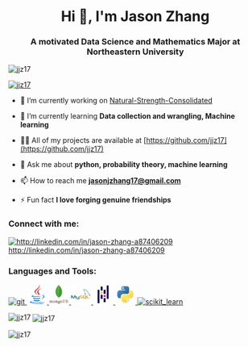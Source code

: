 <h1 align="center">Hi 👋, I'm Jason Zhang</h1>
<h3 align="center">A motivated Data Science and Mathematics Major at Northeastern University</h3>

<p align="left"> <img src="https://komarev.com/ghpvc/?username=jjz17&label=Profile%20views&color=0e75b6&style=flat" alt="jjz17" /> </p>

<p align="left"> <a href="https://github.com/ryo-ma/github-profile-trophy"><img src="https://github-profile-trophy.vercel.app/?username=jjz17" alt="jjz17" /></a> </p>

- 🔭 I’m currently working on [Natural-Strength-Consolidated](https://github.com/jjz17/Natural-Strength-Consolidated)

- 🌱 I’m currently learning **Data collection and wrangling, Machine learning**

- 👨‍💻 All of my projects are available at [https://github.com/jjz17](https://github.com/jjz17)

- 💬 Ask me about **python, probability theory, machine learning**

- 📫 How to reach me **jasonjzhang17@gmail.com**

- ⚡ Fun fact **I love forging genuine friendships**

<h3 align="left">Connect with me:</h3>
<p align="left">
<a href="https://www.linkedin.com/in/jason-zhang-a87406209/" target="blank"><img align="center" src="https://raw.githubusercontent.com/rahuldkjain/github-profile-readme-generator/master/src/images/icons/Social/linked-in-alt.svg" alt="http://linkedin.com/in/jason-zhang-a87406209 http://linkedin.com/in/jason-zhang-a87406209" height="30" width="40" /></a>
</p>

<h3 align="left">Languages and Tools:</h3>
<p align="left"> <a href="https://git-scm.com/" target="_blank" rel="noreferrer"> <img src="https://www.vectorlogo.zone/logos/git-scm/git-scm-icon.svg" alt="git" width="40" height="40"/> </a> <a href="https://www.java.com" target="_blank" rel="noreferrer"> <img src="https://raw.githubusercontent.com/devicons/devicon/master/icons/java/java-original.svg" alt="java" width="40" height="40"/> </a> <a href="https://www.mongodb.com/" target="_blank" rel="noreferrer"> <img src="https://raw.githubusercontent.com/devicons/devicon/master/icons/mongodb/mongodb-original-wordmark.svg" alt="mongodb" width="40" height="40"/> </a> <a href="https://www.mysql.com/" target="_blank" rel="noreferrer"> <img src="https://raw.githubusercontent.com/devicons/devicon/master/icons/mysql/mysql-original-wordmark.svg" alt="mysql" width="40" height="40"/> </a> <a href="https://pandas.pydata.org/" target="_blank" rel="noreferrer"> <img src="https://raw.githubusercontent.com/devicons/devicon/2ae2a900d2f041da66e950e4d48052658d850630/icons/pandas/pandas-original.svg" alt="pandas" width="40" height="40"/> </a> <a href="https://www.python.org" target="_blank" rel="noreferrer"> <img src="https://raw.githubusercontent.com/devicons/devicon/master/icons/python/python-original.svg" alt="python" width="40" height="40"/> </a> <a href="https://scikit-learn.org/" target="_blank" rel="noreferrer"> <img src="https://upload.wikimedia.org/wikipedia/commons/0/05/Scikit_learn_logo_small.svg" alt="scikit_learn" width="40" height="40"/> </a> </p>

<p><img align="left" src="https://github-readme-stats.vercel.app/api/top-langs?username=jjz17&show_icons=true&locale=en&layout=compact" alt="jjz17" /></p>

<p>&nbsp;<img align="center" src="https://github-readme-stats.vercel.app/api?username=jjz17&show_icons=true&locale=en" alt="jjz17" /></p>

<p><img align="center" src="https://github-readme-streak-stats.herokuapp.com/?user=jjz17&" alt="jjz17" /></p>
